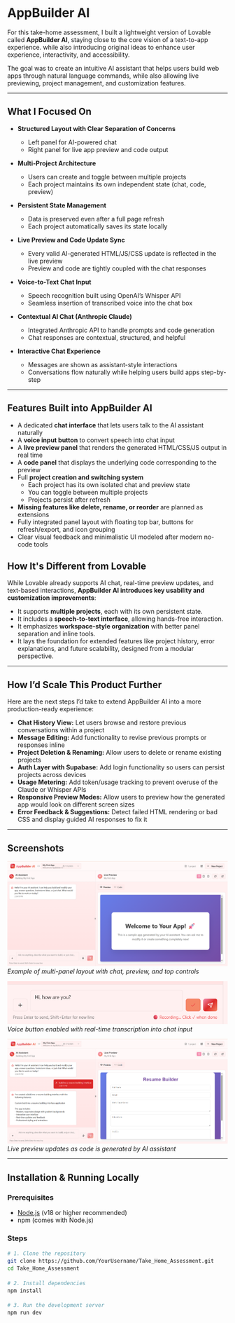 # AppBuilder AI

For this take-home assessment, I built a lightweight version of Lovable called **AppBuilder AI**, staying close to the core vision of a text-to-app experience. while also introducing original ideas to enhance user experience, interactivity, and accessibility.

The goal was to create an intuitive AI assistant that helps users build web apps through natural language commands, while also allowing live previewing, project management, and customization features.

---

##  What I Focused On

- **Structured Layout with Clear Separation of Concerns**
  - Left panel for AI-powered chat
  - Right panel for live app preview and code output

- **Multi-Project Architecture**
  - Users can create and toggle between multiple projects
  - Each project maintains its own independent state (chat, code, preview)

- **Persistent State Management**
  - Data is preserved even after a full page refresh
  - Each project automatically saves its state locally

- **Live Preview and Code Update Sync**
  - Every valid AI-generated HTML/JS/CSS update is reflected in the live preview
  - Preview and code are tightly coupled with the chat responses

- **Voice-to-Text Chat Input**
  - Speech recognition built using OpenAI’s Whisper API
  - Seamless insertion of transcribed voice into the chat box

- **Contextual AI Chat (Anthropic Claude)**
  - Integrated Anthropic API to handle prompts and code generation
  - Chat responses are contextual, structured, and helpful

- **Interactive Chat Experience**
  - Messages are shown as assistant-style interactions
  - Conversations flow naturally while helping users build apps step-by-step

---

##  Features Built into AppBuilder AI

- A dedicated **chat interface** that lets users talk to the AI assistant naturally
- A **voice input button** to convert speech into chat input
- A **live preview panel** that renders the generated HTML/CSS/JS output in real time
- A **code panel** that displays the underlying code corresponding to the preview
- Full **project creation and switching system**
  - Each project has its own isolated chat and preview state
  - You can toggle between multiple projects
  - Projects persist after refresh
- **Missing features like delete, rename, or reorder** are planned as extensions
- Fully integrated panel layout with floating top bar, buttons for refresh/export, and icon grouping
- Clear visual feedback and minimalistic UI modeled after modern no-code tools


##  How It's Different from Lovable

While Lovable already supports AI chat, real-time preview updates, and text-based interactions, **AppBuilder AI introduces key usability and customization improvements**:

- It supports **multiple projects**, each with its own persistent state.
- It includes a **speech-to-text interface**, allowing hands-free interaction.
- It emphasizes **workspace-style organization** with better panel separation and inline tools.
- It lays the foundation for extended features like project history, error explanations, and future scalability, designed from a modular perspective.

---

##  How I’d Scale This Product Further

Here are the next steps I’d take to extend AppBuilder AI into a more production-ready experience:

- **Chat History View:** Let users browse and restore previous conversations within a project
- **Message Editing:** Add functionality to revise previous prompts or responses inline
- **Project Deletion & Renaming:** Allow users to delete or rename existing projects
- **Auth Layer with Supabase:** Add login functionality so users can persist projects across devices
- **Usage Metering:** Add token/usage tracking to prevent overuse of the Claude or Whisper APIs
- **Responsive Preview Modes:** Allow users to preview how the generated app would look on different screen sizes
- **Error Feedback & Suggestions:** Detect failed HTML rendering or bad CSS and display guided AI responses to fix it

---

## Screenshots

![sc1](./Screenshot-1.png)  
*Example of multi-panel layout with chat, preview, and top controls*

![sc2](./Screenshot-2.png)  
*Voice button enabled with real-time transcription into chat input*

![sc3](./Screenshot-3.png)  
*Live preview updates as code is generated by AI assistant*

---

##  Installation & Running Locally

### Prerequisites
- [Node.js](https://nodejs.org/) (v18 or higher recommended)
- npm (comes with Node.js)

### Steps

```bash
# 1. Clone the repository
git clone https://github.com/YourUsername/Take_Home_Assessment.git
cd Take_Home_Assessment

# 2. Install dependencies
npm install

# 3. Run the development server
npm run dev
